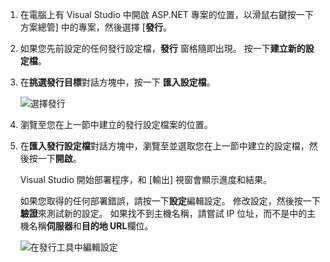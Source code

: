 
1. 在電腦上有 Visual Studio 中開啟 ASP.NET 專案的位置，以滑鼠右鍵按一下方案總管] 中的專案，然後選擇 [**發行**。

1. 如果您先前設定的任何發行設定檔，**發行** 窗格隨即出現。 按一下**建立新的設定檔**。

1. 在**挑選發行目標**對話方塊中，按一下 **匯入設定檔**。

    ![選擇發行](../../deployment/media/tutorial-publish-tool-import-profile.png)

1. 瀏覽至您在上一節中建立的發行設定檔案的位置。

1. 在**匯入發行設定檔**對話方塊中，瀏覽至並選取您在上一節中建立的設定檔，然後按一下**開啟**。

    Visual Studio 開始部署程序，和 [輸出] 視窗會顯示進度和結果。

    如果您取得的任何部署錯誤，請按一下**設定**編輯設定。 修改設定，然後按一下**驗證**來測試新的設定。 如果找不到主機名稱，請嘗試 IP 位址，而不是中的主機名稱**伺服器**和**目的地 URL**欄位。

    ![在發行工具中編輯設定](../../deployment/media/tutorial-configure-publish-settings-in-tool.png)

